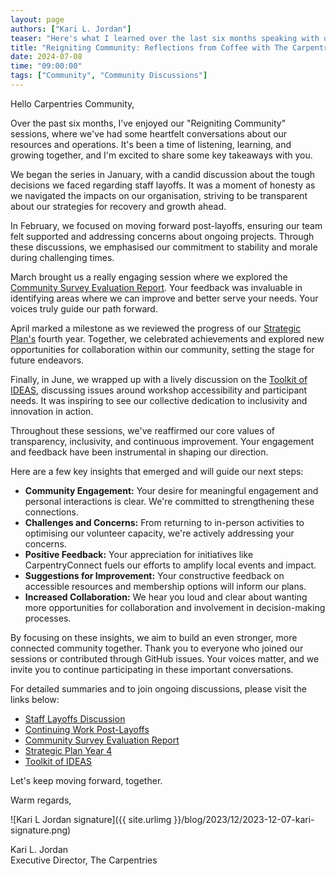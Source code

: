 ```yaml
---
layout: page
authors: ["Kari L. Jordan"]
teaser: "Here's what I learned over the last six months speaking with our community."
title: "Reigniting Community: Reflections from Coffee with The Carpentries Executive Director"
date: 2024-07-08
time: "09:00:00"
tags: ["Community", "Community Discussions"]
---
```


Hello Carpentries Community,

Over the past six months, I’ve enjoyed our "Reigniting Community" sessions, where we've had some heartfelt conversations about our resources and operations. It's been a time of listening, learning, and growing together, and I'm excited to share some key takeaways with you.

We began the series in January, with a candid discussion about the tough decisions we faced regarding staff layoffs. It was a moment of honesty as we navigated the impacts on our organisation, striving to be transparent about our strategies for recovery and growth ahead.

In February, we focused on moving forward post-layoffs, ensuring our team felt supported and addressing concerns about ongoing projects. Through these discussions, we emphasised our commitment to stability and morale during challenging times.

March brought us a really engaging session where we explored the [Community Survey Evaluation Report](https://zenodo.org/records/10498453). Your feedback was invaluable in identifying areas where we can improve and better serve your needs. Your voices truly guide our path forward.

April marked a milestone as we reviewed the progress of our [Strategic Plan's](https://carpentries.org/strategic-plan/) fourth year. Together, we celebrated achievements and explored new opportunities for collaboration within our community, setting the stage for future endeavors.

Finally, in June, we wrapped up with a lively discussion on the [Toolkit of IDEAS](https://zenodo.org/records/10391883), discussing issues around workshop accessibility and participant needs. It was inspiring to see our collective dedication to inclusivity and innovation in action.

Throughout these sessions, we've reaffirmed our core values of transparency, inclusivity, and continuous improvement. Your engagement and feedback have been instrumental in shaping our direction.

Here are a few key insights that emerged and will guide our next steps:

* **Community Engagement:** Your desire for meaningful engagement and personal interactions is clear. We're committed to strengthening these connections.
* **Challenges and Concerns:** From returning to in-person activities to optimising our volunteer capacity, we're actively addressing your concerns.
* **Positive Feedback:** Your appreciation for initiatives like CarpentryConnect fuels our efforts to amplify local events and impact.
* **Suggestions for Improvement:** Your constructive feedback on accessible resources and membership options will inform our plans.
* **Increased Collaboration:** We hear you loud and clear about wanting more opportunities for collaboration and involvement in decision-making processes.

By focusing on these insights, we aim to build an even stronger, more connected community together. Thank you to everyone who joined our sessions or contributed through GitHub issues. Your voices matter, and we invite you to continue participating in these important conversations.

For detailed summaries and to join ongoing discussions, please visit the links below:



* [Staff Layoffs Discussion](https://github.com/carpentries/conversations/issues/58)
* [Continuing Work Post-Layoffs](https://github.com/carpentries/conversations/issues/59)
* [Community Survey Evaluation Report](https://github.com/carpentries/conversations/issues/61)
* [Strategic Plan Year 4](https://github.com/carpentries/conversations/issues/62)
* [Toolkit of IDEAS](https://github.com/carpentries/conversations/issues/64)

Let's keep moving forward, together.

Warm regards,

![Kari L Jordan signature]({{ site.urlimg }}/blog/2023/12/2023-12-07-kari-signature.png)

Kari L. Jordan \
Executive Director, The Carpentries

